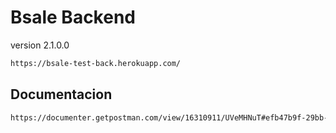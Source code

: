 
# Bsale Backend

version 2.1.0.0


```sh
https://bsale-test-back.herokuapp.com/
```

## Documentacion

```sh
https://documenter.getpostman.com/view/16310911/UVeMHNuT#efb47b9f-29bb-47b3-ba70-e0823afd7bdf
```